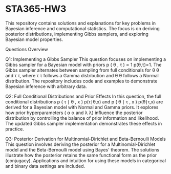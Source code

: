 # STA365-HW3
This repository contains solutions and explanations for key problems in Bayesian inference and computational statistics. The focus is on deriving posterior distributions, implementing Gibbs samplers, and exploring Bayesian model properties.

Questions Overview

Q1: Implementing a Gibbs Sampler
This question focuses on implementing a Gibbs sampler for a Bayesian model with priors
p
(
θ
,
τ
)
∝
1
p(θ,τ)∝1. The Gibbs sampler alternates between sampling from full conditionals for 
θ
θ and 
τ
τ, where 
τ
τ follows a Gamma distribution and 
θ
θ follows a Normal distribution. The repository includes code and examples to demonstrate Bayesian inference with arbitrary data.

Q2: Full Conditional Distributions and Prior Effects
In this question, the full conditional distributions 
p
(
τ
∣
θ
,
x
)
p(τ∣θ,x) and 
p
(
θ
∣
τ
,
x
)
p(θ∣τ,x) are derived for a Bayesian model with Normal and Gamma priors. It explores how prior hyperparameters (
α
α and 
λ
λ) influence the posterior distribution by controlling the balance of prior information and likelihood. The updated Gibbs sampler implementation demonstrates these effects in practice.

Q3: Posterior Derivation for Multinomial-Dirichlet and Beta-Bernoulli Models
This question involves deriving the posterior for a Multinomial-Dirichlet model and the Beta-Bernoulli model using Bayes' theorem. The solutions illustrate how the posterior retains the same functional form as the prior (conjugacy). Applications and intuition for using these models in categorical and binary data settings are included.
